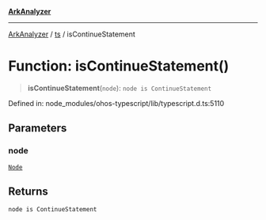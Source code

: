 [**ArkAnalyzer**](../../../../README.md)

***

[ArkAnalyzer](../../../../globals.md) / [ts](../README.md) / isContinueStatement

# Function: isContinueStatement()

> **isContinueStatement**(`node`): `node is ContinueStatement`

Defined in: node\_modules/ohos-typescript/lib/typescript.d.ts:5110

## Parameters

### node

[`Node`](../interfaces/Node.md)

## Returns

`node is ContinueStatement`
